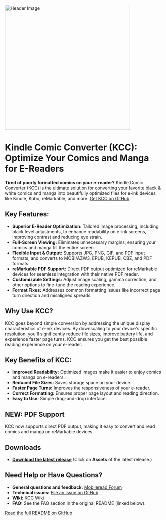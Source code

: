<img src="header.jpg" alt="Header Image" width="400">

# Kindle Comic Converter (KCC): Optimize Your Comics and Manga for E-Readers

**Tired of poorly formatted comics on your e-reader?** Kindle Comic Converter (KCC) is the ultimate solution for converting your favorite black & white comics and manga into beautifully optimized files for e-ink devices like Kindle, Kobo, reMarkable, and more.  [Get KCC on GitHub](https://github.com/ciromattia/kcc).

## Key Features:

*   **Superior E-Reader Optimization:** Tailored image processing, including black level adjustments, to enhance readability on e-ink screens, improving contrast and reducing eye strain.
*   **Full-Screen Viewing:** Eliminates unnecessary margins, ensuring your comics and manga fill the entire screen.
*   **Flexible Input & Output:** Supports JPG, PNG, GIF, and PDF input formats, and converts to MOBI/AZW3, EPUB, KEPUB, CBZ, and PDF formats.
*   **reMarkable PDF Support:** Direct PDF output optimized for reMarkable devices for seamless integration with their native PDF reader.
*   **Customizable Settings:** Adjust image scaling, gamma correction, and other options to fine-tune the reading experience.
*   **Format Fixes:** Addresses common formatting issues like incorrect page turn direction and misaligned spreads.

## Why Use KCC?

KCC goes beyond simple conversion by addressing the unique display characteristics of e-ink devices.  By downscaling to your device's specific resolution, you'll significantly reduce file sizes, improve battery life, and experience faster page turns.  KCC ensures you get the best possible reading experience on your e-reader.

## Key Benefits of KCC:

*   **Improved Readability:** Optimized images make it easier to enjoy comics and manga on e-readers.
*   **Reduced File Sizes:** Saves storage space on your device.
*   **Faster Page Turns:** Improves the responsiveness of your e-reader.
*   **Correct Formatting:** Ensures proper page layout and reading direction.
*   **Easy to Use:** Simple drag-and-drop interface.

## NEW: PDF Support

KCC now supports direct PDF output, making it easy to convert and read comics and manga on reMarkable devices.

## Downloads

*   **[Download the latest release](https://github.com/ciromattia/kcc/releases)** (Click on **Assets** of the latest release.)

## Need Help or Have Questions?

*   **General questions and feedback:** [Mobileread Forum](http://www.mobileread.com/forums/showthread.php?t=207461)
*   **Technical issues:** [File an issue on GitHub](https://github.com/ciromattia/kcc/issues/new)
*   **Wiki:** [KCC Wiki](https://github.com/ciromattia/kcc/wiki/)
*   **FAQ:** See the FAQ section in the original README (linked below).

[Read the full README on GitHub](https://github.com/ciromattia/kcc)